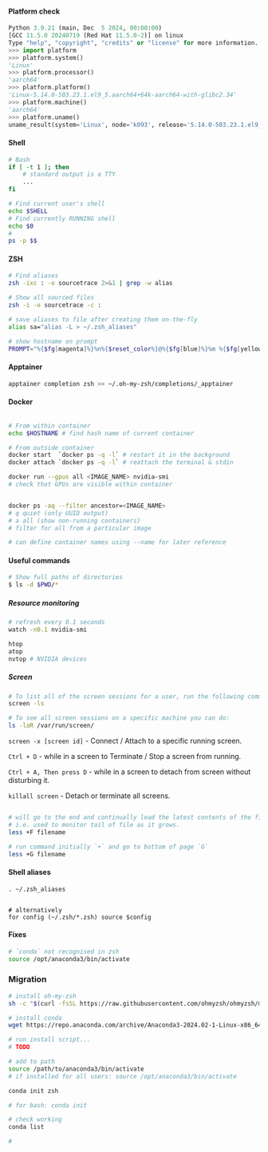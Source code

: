 #### Platform check 

```python
Python 3.9.21 (main, Dec  5 2024, 00:00:00) 
[GCC 11.5.0 20240719 (Red Hat 11.5.0-2)] on linux
Type "help", "copyright", "credits" or "license" for more information.
>>> import platform
>>> platform.system()
'Linux'
>>> platform.processor()
'aarch64'
>>> platform.platform()
'Linux-5.14.0-503.23.1.el9_5.aarch64+64k-aarch64-with-glibc2.34'
>>> platform.machine()
'aarch64'
>>> platform.uname()
uname_result(system='Linux', node='k093', release='5.14.0-503.23.1.el9_5.aarch64+64k', version='#1 SMP PREEMPT_DYNAMIC Thu Feb 6 07:14:16 EST 2025', machine='aarch64')

```

#### Shell 


```bash
# Bash
if [ -t 1 ]; then
    # standard output is a TTY
    ...
fi


```
```zsh
# Find current user's shell
echo $SHELL
# Find currently RUNNING shell
echo $0
#
ps -p $$

```

#### ZSH

```zsh
# Find aliases
zsh -ixc : -o sourcetrace 2>&1 | grep -w alias

# Show all sourced files
zsh -i -o sourcetrace -c :
```

```zsh
# save aliases to file after creating them on-the-fly
alias sa="alias -L > ~/.zsh_aliases"

```

```zsh
# show hostname on prompt
PROMPT="%{$fg[magenta]%}%n%{$reset_color%}@%{$fg[blue]%}%m %{$fg[yellow]%}%1~ %{$reset_color%}%# "
```

#### Apptainer 

```zsh
apptainer completion zsh >> ~/.oh-my-zsh/completions/_apptainer
```

#### Docker 

```bash

# From within container
echo $HOSTNAME # find hash name of current container

# From outside container
docker start  `docker ps -q -l` # restart it in the background
docker attach `docker ps -q -l` # reattach the terminal & stdin 

docker run --gpus all <IMAGE_NAME> nvidia-smi
# check that GPUs are visible within container


docker ps -aq --filter ancestor=<IMAGE_NAME>
# q quiet (only UUID output)
# a all (show non-running containers)
# filter for all from a particular image 

# can define container names using --name for later reference

```

#### Useful commands 

```zsh
# Show full paths of directories
$ ls -d $PWD/*

```

##### Resource monitoring
```bash
# refresh every 0.1 seconds 
watch -n0.1 nvidia-smi

htop
atop
nvtop # NVIDIA devices
```


##### Screen 

```bash
# To list all of the screen sessions for a user, run the following command as that user:
screen -ls

# To see all screen sessions on a specific machine you can do:
ls -laR /var/run/screen/

```

`screen -x [screen id]` - Connect / Attach to a specific running screen.

`Ctrl + D` - while in a screen to Terminate / Stop a screen from running.

`Ctrl + A, Then press D` - while in a screen to detach from screen without disturbing it.

`killall screen` - Detach or terminate all screens.
```bash

# will go to the end and continually load the latest contents of the file.
# i.e. used to monitor tail of file as it grows. 
less +F filename

# run command initially `+` and go to bottom of page `G`
less +G filename
```


#### Shell aliases

```
. ~/.zsh_aliases 


# alternatively 
for config (~/.zsh/*.zsh) source $config

```

#### Fixes 
```bash
# `conda` not recognised in zsh
source /opt/anaconda3/bin/activate
```


### Migration 

```bash
# install oh-my-zsh
sh -c "$(curl -fsSL https://raw.githubusercontent.com/ohmyzsh/ohmyzsh/master/tools/install.sh)"

# install conda
wget https://repo.anaconda.com/archive/Anaconda3-2024.02-1-Linux-x86_64.sh

# run install script...
# TODO

# add to path
source /path/to/anaconda3/bin/activate
# if installed for all users: source /opt/anaconda3/bin/activate

conda init zsh

# for bash: conda init

# check working
conda list

# 
```
